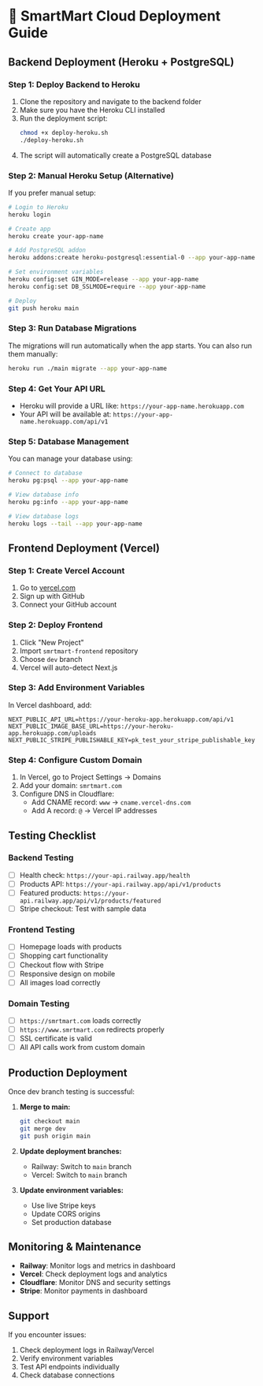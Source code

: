 # 🚀 SmartMart Cloud Deployment Guide

## Backend Deployment (Heroku + PostgreSQL)

### Step 1: Deploy Backend to Heroku
1. Clone the repository and navigate to the backend folder
2. Make sure you have the Heroku CLI installed
3. Run the deployment script:
   ```bash
   chmod +x deploy-heroku.sh
   ./deploy-heroku.sh
   ```
4. The script will automatically create a PostgreSQL database

### Step 2: Manual Heroku Setup (Alternative)
If you prefer manual setup:
```bash
# Login to Heroku
heroku login

# Create app
heroku create your-app-name

# Add PostgreSQL addon
heroku addons:create heroku-postgresql:essential-0 --app your-app-name

# Set environment variables
heroku config:set GIN_MODE=release --app your-app-name
heroku config:set DB_SSLMODE=require --app your-app-name

# Deploy
git push heroku main
```

### Step 3: Run Database Migrations
The migrations will run automatically when the app starts. You can also run them manually:
```bash
heroku run ./main migrate --app your-app-name
```

### Step 4: Get Your API URL
- Heroku will provide a URL like: `https://your-app-name.herokuapp.com`
- Your API will be available at: `https://your-app-name.herokuapp.com/api/v1`

### Step 5: Database Management
You can manage your database using:
```bash
# Connect to database
heroku pg:psql --app your-app-name

# View database info
heroku pg:info --app your-app-name

# View database logs
heroku logs --tail --app your-app-name
```

## Frontend Deployment (Vercel)

### Step 1: Create Vercel Account
1. Go to [vercel.com](https://vercel.com)
2. Sign up with GitHub
3. Connect your GitHub account

### Step 2: Deploy Frontend
1. Click "New Project"
2. Import `smrtmart-frontend` repository
3. Choose `dev` branch
4. Vercel will auto-detect Next.js

### Step 3: Add Environment Variables
In Vercel dashboard, add:
```
NEXT_PUBLIC_API_URL=https://your-heroku-app.herokuapp.com/api/v1
NEXT_PUBLIC_IMAGE_BASE_URL=https://your-heroku-app.herokuapp.com/uploads
NEXT_PUBLIC_STRIPE_PUBLISHABLE_KEY=pk_test_your_stripe_publishable_key
```

### Step 4: Configure Custom Domain
1. In Vercel, go to Project Settings → Domains
2. Add your domain: `smrtmart.com`
3. Configure DNS in Cloudflare:
   - Add CNAME record: `www` → `cname.vercel-dns.com`
   - Add A record: `@` → Vercel IP addresses

## Testing Checklist

### Backend Testing
- [ ] Health check: `https://your-api.railway.app/health`
- [ ] Products API: `https://your-api.railway.app/api/v1/products`
- [ ] Featured products: `https://your-api.railway.app/api/v1/products/featured`
- [ ] Stripe checkout: Test with sample data

### Frontend Testing
- [ ] Homepage loads with products
- [ ] Shopping cart functionality
- [ ] Checkout flow with Stripe
- [ ] Responsive design on mobile
- [ ] All images load correctly

### Domain Testing
- [ ] `https://smrtmart.com` loads correctly
- [ ] `https://www.smrtmart.com` redirects properly
- [ ] SSL certificate is valid
- [ ] All API calls work from custom domain

## Production Deployment

Once dev branch testing is successful:

1. **Merge to main:**
   ```bash
   git checkout main
   git merge dev
   git push origin main
   ```

2. **Update deployment branches:**
   - Railway: Switch to `main` branch
   - Vercel: Switch to `main` branch

3. **Update environment variables:**
   - Use live Stripe keys
   - Update CORS origins
   - Set production database

## Monitoring & Maintenance

- **Railway**: Monitor logs and metrics in dashboard
- **Vercel**: Check deployment logs and analytics
- **Cloudflare**: Monitor DNS and security settings
- **Stripe**: Monitor payments in dashboard

## Support

If you encounter issues:
1. Check deployment logs in Railway/Vercel
2. Verify environment variables
3. Test API endpoints individually
4. Check database connections
